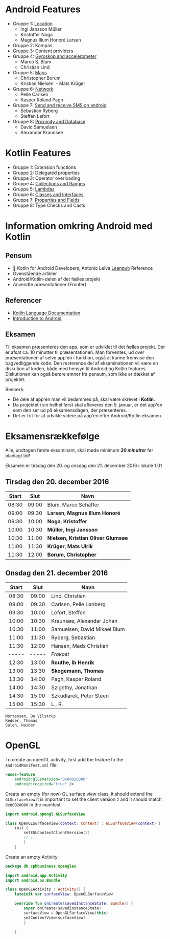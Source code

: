 # Android Features

* Gruppe 1: [Location](https://github.com/xNoga/LocationKotlin)
  - Ingi Jansson Müller
  - Kristoffer Noga
  - Magnus Illum Honoré Larsen 
* Gruppe 2: Kompas
* Gruppe 3: Content providers
* Gruppe 4: [Gyroskop and accelerometer](https://github.com/Thug-Lyfe/Gyro-Acc)
  - Marco S. Blum
  - Christian Lind
* Gruppe 5: [Maps](https://github.com/CBorum/kotlin-google-maps)
  - Christopher Borum
  - Kristian Nielsen
  - Mats Krüger
* Gruppe 6: [Network](https://github.com/kasperpagh/Android-Kotlin-article)
  - Pelle Carlsen
  - Kasper Roland Pagh
* Gruppe 7: [Send and receive SMS on android](https://github.com/thadino/sms_recieve)
  - Sebastian Ryberg
  - Steffen Lefort
* Gruppe 8: [Proximity and Database](https://github.com/ElDuderino420/KotlinStuff)
  - David Samuelsen
  - Alexandar Kraunsøe

# Kotlin Features
* Gruppe 1: Extension functions
* Gruppe 2: Delegated properties
* Gruppe 3: Operator overloading
* Gruppe 4: [Collections and Ranges](https://github.com/Thug-Lyfe/kotlinCollections)
* Gruppe 5: [Lambdas](https://github.com/xNoga/LocationKotlin)
* Gruppe 6: [Classes and Interfaces](https://github.com/kasperpagh/KotlinClassesAndInterfaces/tree/master)
* Gruppe 7: [Properties and Fields](https://github.com/thadino/PropertiesAndFields)
* Gruppe 8: Type Checks and Casts

# Information omkring Android med Kotlin

## Pensum
* &#x1F4D8; Kotlin for Android Developers, Antonio Leiva
  [Leanpub](http://leanpub.com/kotlin-for-android-developers)
  Reference
* Ovenstående artikler
* Android/Kotlin-delen af det fælles projekt
* Anvendte præsentationer (Fronter)

## Referencer
* [Kotlin Language Documentation](https://kotlinlang.org/docs/reference/)
* [Introduction to Android](https://developer.android.com/guide/index.html)

## Eksamen

Til eksamen præsenteres den app, som er udviklet til det fælles projekt. Der er afsat ca. 10 minutter til præsentationen.
Man forventes, ud over præsentationen af selve app'en i funktion, også at kunne fremvise den bagvedliggende kode.
Den resterende del af eksaminationen vil være en diskution af koden, både med hensyn til Android og Kotlin features.
Diskutionen kan også berøre emner fra pensum, som ikke er dækket af projektet. 

Bemærk:
* De dele af app'en man vil bedømmes på, skal være skrevet i **Kotlin**.
* Da projektet i sin helhel først skal afleveres den 5. januar, er det app'en som den ser ud på eksamensdagen, der præsenteres.
* Det er frit for at udvikle videre på app'en efter Android/Kotlin eksamen.

# Eksamensrækkefølge
Alle, undtagen første eksaminant, skal møde minimum **_30 minutter_** før planlagt tid!

Eksamen er tirsdag den 20. og onsdag den 21. december 2016 i lokale 1.01

## Tirsdag den 20. december 2016
Start | Slut  | Navn
:---: | :---: | ---
08:30 | 09:00 | Blum, Marco Schäffer
09:00 | 09:30 | **Larsen, Magnus Illum Honoré**
09:30 | 10:00 | **Noga, Kristoffer**
10:00 | 10:30 | **Müller, Ingi Jansson**
10:30 | 11:00 | **Nielsen, Kristian Oliver Glumsøe**
11:00 | 11:30 | **Krüger, Mats Ulrik**
11:30 | 12:00 | **Borum, Christopher**

## Onsdag den 21. december 2016
Start | Slut  | Navn
:---: | :---: | ---
08:30 | 09:00 | Lind, Christian
09:00 | 09:30 | Carlsen, Pelle Lønberg
09:30 | 10:00 | Lefort, Steffen
10:00 | 10:30 | Kraunsøe, Alexandar Johan
10:30 | 11:00 | Samuelsen, David Mikael Blum
11:00 | 11:30 | Ryberg, Sebastian
11:30 | 12:00 | Hansen, Mads Christian
----- | ----- | *Frokost*
12:30 | 13:00 | **Routhe, Ib Henrik**
13:00 | 13:30 | **Skogemann, Thomas**
13:30 | 14:00 | Pagh, Kasper Roland
14:00 | 14:30 | Szigethy, Jonathan
14:30 | 15:00 | Szkudlarek, Peter Steen
15:00 | 15:30 | L., R.

```
Mortensen, Bo Vilstrup
Redder, Thomas
Saleh, Haider
```

# OpenGL

To create an openGL activity, first add the feature to the `AndroidManifest.xml` file:
```xml
<uses-feature
    android:glEsVersion="0x00020000"
    android:required="true" />
```
Create an empty (for now) GL surface view class, it should extend the `GLSurfaceView`
it is important to set the client version `2` and it should match `0x00020000` in the manifest.
```kotlin
import android.opengl.GLSurfaceView

class OpenGLSurfaceView(context: Context) : GLSurfaceView(context) {
    init {
        setEGLContextClientVersion(2)
        // ...
        }
    }
```

Create an empty Activity
```kotlin
package dk.cphbusiness.opengles

import android.app.Activity
import android.os.Bundle

class OpenGLActivity : Activity() {
    lateinit var surfaceView: OpenGLSurfaceView

    override fun onCreate(savedInstanceState: Bundle?) {
        super.onCreate(savedInstanceState)
        surfaceView = OpenGLSurfaceView(this)
        setContentView(surfaceView)
        }

    }
```
